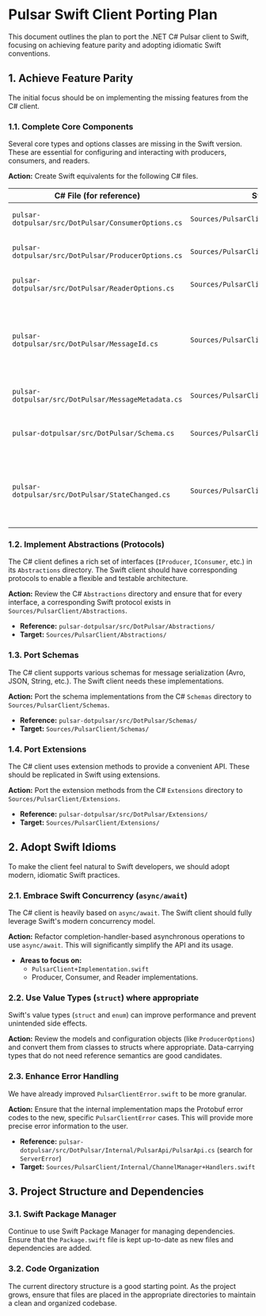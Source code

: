 # Pulsar Swift Client Porting Plan

This document outlines the plan to port the .NET C# Pulsar client to Swift, focusing on achieving feature parity and adopting idiomatic Swift conventions.

## 1. Achieve Feature Parity

The initial focus should be on implementing the missing features from the C# client.

### 1.1. Complete Core Components

Several core types and options classes are missing in the Swift version. These are essential for configuring and interacting with producers, consumers, and readers.

**Action:** Create Swift equivalents for the following C# files.

| C# File (for reference) | Swift Target | Priority | Notes |
|---|---|---|---|
| `pulsar-dotpulsar/src/DotPulsar/ConsumerOptions.cs` | `Sources/PulsarClient/ConsumerOptions.swift` | High | Essential for consumer configuration. |
| `pulsar-dotpulsar/src/DotPulsar/ProducerOptions.cs` | `Sources/PulsarClient/ProducerOptions.swift` | High | Essential for producer configuration. |
| `pulsar-dotpulsar/src/DotPulsar/ReaderOptions.cs` | `Sources/PulsarClient/ReaderOptions.swift` | High | Essential for reader configuration. |
| `pulsar-dotpulsar/src/DotPulsar/MessageId.cs` | `Sources/PulsarClient/MessageId.swift` | High | The existing `Message.swift` may need to be refactored to include a proper `MessageId` type. |
| `pulsar-dotpulsar/src/DotPulsar/MessageMetadata.cs` | `Sources/PulsarClient/MessageMetadata.swift` | Medium | For handling message metadata. |
| `pulsar-dotpulsar/src/DotPulsar/Schema.cs` | `Sources/PulsarClient/Schema.swift` | High | The foundation for message schemas. |
| `pulsar-dotpulsar/src/DotPulsar/StateChanged.cs` | `Sources/PulsarClient/State.swift` | Medium | Create generic state change tracking for consumers, producers, and readers. |

### 1.2. Implement Abstractions (Protocols)

The C# client defines a rich set of interfaces (`IProducer`, `IConsumer`, etc.) in its `Abstractions` directory. The Swift client should have corresponding protocols to enable a flexible and testable architecture.

**Action:** Review the C# `Abstractions` directory and ensure that for every interface, a corresponding Swift protocol exists in `Sources/PulsarClient/Abstractions`.

*   **Reference:** `pulsar-dotpulsar/src/DotPulsar/Abstractions/`
*   **Target:** `Sources/PulsarClient/Abstractions/`

### 1.3. Port Schemas

The C# client supports various schemas for message serialization (Avro, JSON, String, etc.). The Swift client needs these implementations.

**Action:** Port the schema implementations from the C# `Schemas` directory to `Sources/PulsarClient/Schemas`.

*   **Reference:** `pulsar-dotpulsar/src/DotPulsar/Schemas/`
*   **Target:** `Sources/PulsarClient/Schemas/`

### 1.4. Port Extensions

The C# client uses extension methods to provide a convenient API. These should be replicated in Swift using extensions.

**Action:** Port the extension methods from the C# `Extensions` directory to `Sources/PulsarClient/Extensions`.

*   **Reference:** `pulsar-dotpulsar/src/DotPulsar/Extensions/`
*   **Target:** `Sources/PulsarClient/Extensions/`

## 2. Adopt Swift Idioms

To make the client feel natural to Swift developers, we should adopt modern, idiomatic Swift practices.

### 2.1. Embrace Swift Concurrency (`async/await`)

The C# client is heavily based on `async/await`. The Swift client should fully leverage Swift's modern concurrency model.

**Action:** Refactor completion-handler-based asynchronous operations to use `async/await`. This will significantly simplify the API and its usage.

*   **Areas to focus on:**
    *   `PulsarClient+Implementation.swift`
    *   Producer, Consumer, and Reader implementations.

### 2.2. Use Value Types (`struct`) where appropriate

Swift's value types (`struct` and `enum`) can improve performance and prevent unintended side effects.

**Action:** Review the models and configuration objects (like `ProducerOptions`) and convert them from classes to structs where appropriate. Data-carrying types that do not need reference semantics are good candidates.

### 2.3. Enhance Error Handling

We have already improved `PulsarClientError.swift` to be more granular.

**Action:** Ensure that the internal implementation maps the Protobuf error codes to the new, specific `PulsarClientError` cases. This will provide more precise error information to the user.

*   **Reference:** `pulsar-dotpulsar/src/DotPulsar/Internal/PulsarApi/PulsarApi.cs` (search for `ServerError`)
*   **Target:** `Sources/PulsarClient/Internal/ChannelManager+Handlers.swift`

## 3. Project Structure and Dependencies

### 3.1. Swift Package Manager

Continue to use Swift Package Manager for managing dependencies. Ensure that the `Package.swift` file is kept up-to-date as new files and dependencies are added.

### 3.2. Code Organization

The current directory structure is a good starting point. As the project grows, ensure that files are placed in the appropriate directories to maintain a clean and organized codebase. 
